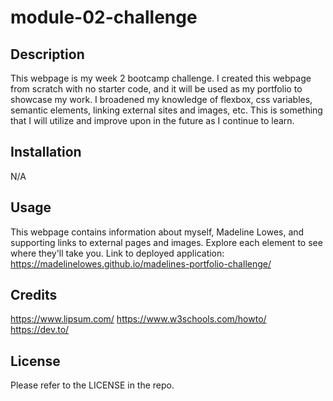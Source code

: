 # module-02-challenge

## Description

This webpage is my week 2 bootcamp challenge. I created this webpage from scratch with no starter code, and it will be used as my portfolio to showcase my work. I broadened my knowledge of flexbox, css variables, semantic elements, linking external sites and images, etc. This is something that I will utilize and improve upon in the future as I continue to learn.

## Installation

N/A

## Usage
This webpage contains information about myself, Madeline Lowes, and supporting links to external pages and images. Explore each element to see where they'll take you.
Link to deployed application: https://madelinelowes.github.io/madelines-portfolio-challenge/

## Credits

https://www.lipsum.com/
https://www.w3schools.com/howto/
https://dev.to/

## License

Please refer to the LICENSE in the repo.
